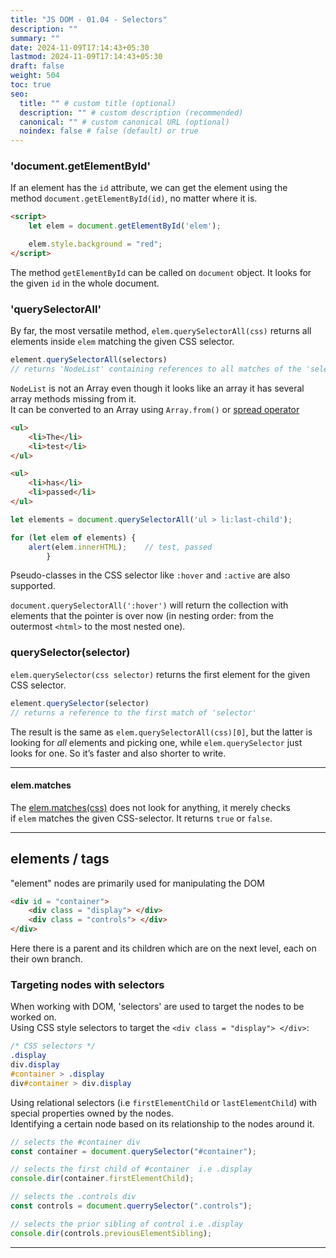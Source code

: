 ```yaml
---
title: "JS DOM - 01.04 - Selectors"
description: ""
summary: ""
date: 2024-11-09T17:14:43+05:30
lastmod: 2024-11-09T17:14:43+05:30
draft: false
weight: 504
toc: true
seo:
  title: "" # custom title (optional)
  description: "" # custom description (recommended)
  canonical: "" # custom canonical URL (optional)
  noindex: false # false (default) or true
---
```



### 'document.getElementById'

If an element has the `id` attribute, we can get the element using the method `document.getElementById(id)`, no matter where it is.
```html
<script>
	let elem = document.getElementById('elem');

	elem.style.background = "red";
</script>
```
The method `getElementById` can be called on `document` object. It looks for the given `id` in the whole document.


### 'querySelectorAll'

By far, the most versatile method, `elem.querySelectorAll(css)` returns all elements inside `elem` matching the given CSS selector.
```js
element.querySelectorAll(selectors) 
// returns 'NodeList' containing references to all matches of the 'selector'
```
`NodeList` is not an Array even though it looks like an array it has several array methods missing from it.      
It can be converted to an Array using `Array.from()` or [spread operator](https://developer.mozilla.org/en-US/docs/Web/JavaScript/Reference/Operators/Spread_syntax)


```html
<ul>
	<li>The</li>
	<li>test</li>
</ul>

<ul>
	<li>has</li>
	<li>passed</li>
</ul>
```
```js
let elements = document.querySelectorAll('ul > li:last-child');

for (let elem of elements) {
	alert(elem.innerHTML);    // test, passed
		}
```
Pseudo-classes in the CSS selector like `:hover` and `:active` are also supported.

`document.querySelectorAll(':hover')` will return the collection with elements that the pointer is over now (in nesting order: from the outermost `<html>` to the most nested one).


### querySelector(selector)

`elem.querySelector(css selector)` returns the first element for the given CSS selector.
```js
element.querySelector(selector) 
// returns a reference to the first match of 'selector'
```

The result is the same as `elem.querySelectorAll(css)[0]`, but the latter is looking for _all_ elements and picking one, while `elem.querySelector` just looks for one. 
So it’s faster and also shorter to write.



___

#### elem.matches

The [elem.matches(css)](https://dom.spec.whatwg.org/#dom-element-matches) does not look for anything, it merely checks if `elem` matches the given CSS-selector. It returns `true` or `false`.


___________________

## elements / tags

"element" nodes are primarily used for manipulating the DOM
```html
<div id = "container">
	<div class = "display"> </div>
	<div class = "controls"> </div>	
</div>
```
Here there is a parent and its children which are on the next level, each on their own branch.


### Targeting nodes with selectors

When working with DOM, 'selectors' are used to target the nodes to be worked on.    
Using CSS style selectors to target the `<div class = "display"> </div>`:
```css
/* CSS selectors */
.display
div.display
#container > .display
div#container > div.display
```

Using relational selectors (i.e `firstElementChild` or `lastElementChild`) with special properties owned by the nodes.     
Identifying a certain node based on its relationship to the nodes around it. 
```js
// selects the #container div
const container = document.querySelector("#container");

// selects the first child of #container  i.e .display
console.dir(container.firstElementChild);

// selects the .controls div
const controls = document.querrySelector(".controls");

// selects the prior sibling of control i.e .display
console.dir(controls.previousElementSibling);
```


______________

